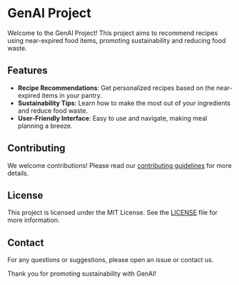 # GenAI Project

Welcome to the GenAI Project! This project aims to recommend recipes using near-expired food items, promoting sustainability and reducing food waste.

## Features

- **Recipe Recommendations**: Get personalized recipes based on the near-expired items in your pantry.
- **Sustainability Tips**: Learn how to make the most out of your ingredients and reduce food waste.
- **User-Friendly Interface**: Easy to use and navigate, making meal planning a breeze.


## Contributing

We welcome contributions! Please read our [contributing guidelines](CONTRIBUTING.md) for more details.

## License

This project is licensed under the MIT License. See the [LICENSE](LICENSE) file for more information.

## Contact

For any questions or suggestions, please open an issue or contact us.

Thank you for promoting sustainability with GenAI!

